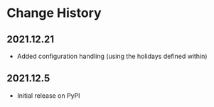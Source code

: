 # Change History

## 2021.12.21

* Added configuration handling (using the holidays defined within)

## 2021.12.5

* Initial release on PyPI
